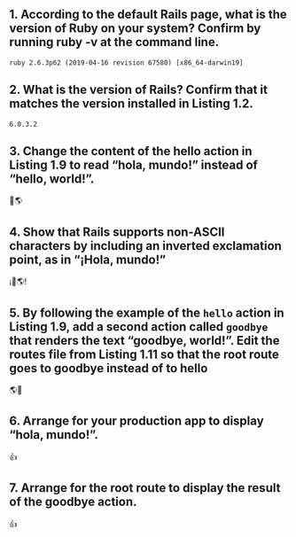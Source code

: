 ## 1. According to the default Rails page, what is the version of Ruby on your system? Confirm by running ruby -v at the command line.

`ruby 2.6.3p62 (2019-04-16 revision 67580) [x86_64-darwin19]`

## 2. What is the version of Rails? Confirm that it matches the version installed in Listing 1.2.

`6.0.3.2`

## 3. Change the content of the hello action in Listing 1.9 to read “hola, mundo!” instead of “hello, world!”.

👋🌎

## 4. Show that Rails supports non-ASCII characters by including an inverted exclamation point, as in “¡Hola, mundo!”

¡👋🌎!

## 5. By following the example of the `hello` action in Listing 1.9, add a second action called `goodbye` that renders the text “goodbye, world!”. Edit the routes file from Listing 1.11 so that the root route goes to goodbye instead of to hello

🌎👋

## 6. Arrange for your production app to display “hola, mundo!”.

👍

## 7. Arrange for the root route to display the result of the goodbye action.

👍
